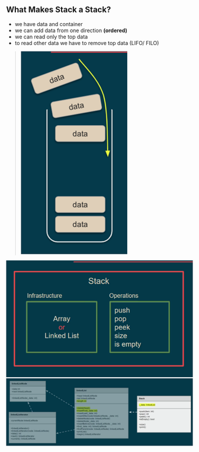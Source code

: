 ## What Makes Stack a Stack?

- we have data and container
- we can add data from one direction **(ordered)**
- we can read only the top data
- to read other data we have to remove top data (LIFO/ FILO)

> ![stack container](stack-container.png)

![stack](stack.png)
![implementation](implementation.png)
